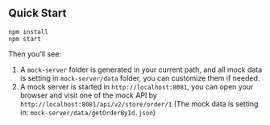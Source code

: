 ## Quick Start

```shell
npm install
npm start
```

Then you'll see:
1. A `mock-server` folder is generated in your current path, and all mock data is setting in `mock-server/data` folder, you can customize them if needed.
2. A mock server is started in `http://localhost:8081`, you can open your browser and visit one of the mock API by `http://localhost:8081/api/v2/store/order/1` (The mock data is setting in: `mock-server/data/getOrderById.json`)
